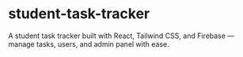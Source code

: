 # student-task-tracker
A student task tracker built with React, Tailwind CSS, and Firebase — manage tasks, users, and admin panel with ease.
